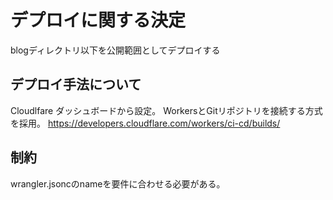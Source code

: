 # デプロイに関する決定

blogディレクトリ以下を公開範囲としてデプロイする

## デプロイ手法について

Cloudlfare ダッシュボードから設定。
WorkersとGitリポジトリを接続する方式を採用。
https://developers.cloudflare.com/workers/ci-cd/builds/

## 制約

wrangler.jsoncのnameを要件に合わせる必要がある。